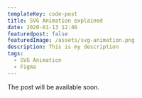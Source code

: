 ```yaml
---
templateKey: code-post
title: SVG Animation explained
date: 2020-01-13 12:46
featuredpost: false
featuredImage: /assets/svg-animation.png
description: This is my description
tags:
  - SVG Animation
  - Figma
---
```


The post will be available soon.
